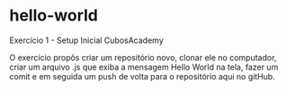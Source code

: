 # hello-world
Exercício 1 - Setup Inicial CubosAcademy

O exercício propôs criar um repositório novo, clonar ele no computador,
criar um arquivo .js que exiba a mensagem Hello World na tela, fazer um comit
e em seguida um push de volta para o repositório aqui no gitHub.
